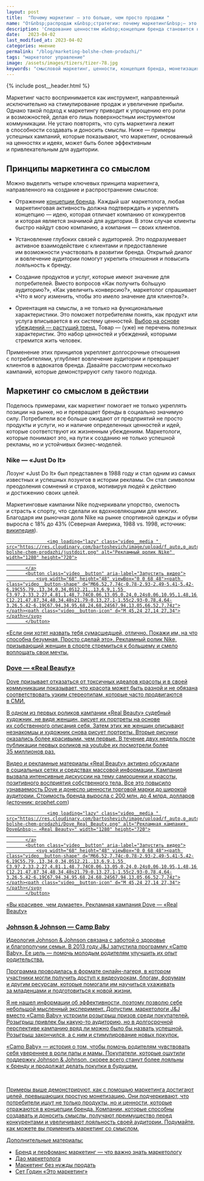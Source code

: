 ```yaml
---
layout: post
title:  "Почему маркетинг — это больше, чем просто продажи "
name: "От&nbsp;распродаж к&nbsp;стратегии: почему маркетинг&nbsp;— это больше, чем просто продажи"
description: 'Следование ценностям и&nbsp;концепции бренда становится ключевым фактором для привлечения и&nbsp;удержания потребителей, а&nbsp;также достижения целей, превышающих простую монетизацию.'
date:   2023-04-02
last_modified_at: 2023-04-02
categories: мнение
permalink: "/blog/marketing-bolshe-chem-prodazhi/"
tags: "маркетолог управление"
image: /assets/images/tizers/tizer-78.jpg
keywords: "смысловой маркетинг, ценности, концепция бренда, монетизация, потребители, продажи, стратегия"
---
```


{% include post__header.html %}

<p>Маркетинг часто воспринимается как инструмент, направленный исключительно на&nbsp;стимулирование продаж и&nbsp;увеличение прибыли. Однако такой подход к&nbsp;маркетингу приводит к&nbsp;упрощению его роли и&nbsp;возможностей, делая его лишь поверхностным инструментом коммуникации. Не&nbsp;устаю повторять, что суть маркетинга лежит в&nbsp;способности создавать и&nbsp;доносить смыслы. Ниже&nbsp;— примеры успешных кампаний, которые показывают, что маркетинг, основанный на&nbsp;ценностях и&nbsp;идеях, может быть более эффективным и&nbsp;привлекательным для аудитории.</p>

<section class="row-gap--m">
<h2 class="section__title h1 bold">Принципы маркетинга со&nbsp;смыслом</h2>
<p>Можно выделить четыре ключевых принципа маркетинга, направленного на&nbsp;создание и&nbsp;распространение смыслов: </p>
<ul class="list-li additive-spacing"> 
	<li> 
		<p>Отражение <a class="link" href="/uslugi/brand-conception/">концепции бренда</a>. Каждый шаг маркетолога, любая маркетинговая активность должна подтверждать и&nbsp;укреплять концепцию&nbsp;— идею, которая отличает компанию от&nbsp;конкурентов и&nbsp;которая является значимой для аудитории. В&nbsp;этом случае клиенты быстро найдут свою компанию, а&nbsp;компания&nbsp;— своих клиентов. </p>
 	</li>
	<li> 
		<p>Установление глубоких связей с&nbsp;аудиторией. Это подразумевает активное взаимодействие с&nbsp;клиентами и&nbsp;предоставление им&nbsp;возможности участвовать в&nbsp;развитии бренда. Открытый диалог и&nbsp;вовлечение аудитории помогут укрепить отношения и&nbsp;повысить лояльность к&nbsp;бренду.</p>
 	</li>
	<li> 
		<p>Создание продуктов и&nbsp;услуг, которые имеют значение для потребителей. Вместо вопросов «Как получить бо́льшую аудиторию?», «Как увеличить конверсию?», маркетолог спрашивает «Что я&nbsp;могу изменить, чтобы это имело значение для клиентов?».</p>
 	</li>
	<li> 
		<p>Ориентация на&nbsp;смыслы, а&nbsp;не&nbsp;только на&nbsp;функциональные характеристики. Это поможет потребителям понять, как продукт или услуга вписывается в&nbsp;их&nbsp;систему ценностей. <a class="link" href="/blog/kak-privlech-klientov/">Выбор на&nbsp;основе убеждений&nbsp;— растущий тренд.</a> Товар&nbsp;— (уже) не&nbsp;перечень полезных характеристик. Это набор ценностей и&nbsp;убеждений, которыми стремится жить человек. </p>
 	</li>
 </ul>

<p>Применение этих принципов укрепляет долгосрочные отношения с&nbsp;потребителями, углубляет вовлечение аудитории и&nbsp;превращает клиентов в&nbsp;адвокатов бренда. Давайте рассмотрим несколько кампаний, которые демонстрируют силу такого подхода.</p>
</section>

<section class="row-gap--m">
<h2 class="section__title h1 bold">Маркетинг со&nbsp;смыслом в&nbsp;действии</h2>
<p>Поделюсь примерами, как маркетинг помогает не&nbsp;только укреплять позиции на&nbsp;рынке, но&nbsp;и&nbsp;превращает бренды в&nbsp;социально значимую силу. Потребители все больше ожидают от&nbsp;предприятий не&nbsp;просто продукты и&nbsp;услуги, но&nbsp;и&nbsp;наличие определенных ценностей и&nbsp;идей, которые соответствуют их&nbsp;жизненным убеждениям. Маркетологи, которые понимают это, на&nbsp;пути к&nbsp;созданию не&nbsp;только успешной рекламы, но&nbsp;и&nbsp;устойчивых бизнес-моделей.</p>

<section class="row-gap--m">
<h3 class="h2 bold mt-m mb-m">Nike&nbsp;— «Just Do&nbsp;It» </h3>
<p>Лозунг «Just Do&nbsp;It» был представлен в&nbsp;1988 году и&nbsp;стал одним из&nbsp;самых известных и&nbsp;успешных лозунгов в&nbsp;истории рекламы. Он&nbsp;стал символом преодоления сомнений и&nbsp;страхов, мотивируя людей к&nbsp;действию и&nbsp;достижению своих целей. </p>

<p>Маркетинговые кампании Nike подчеркивали упорство, смелость и&nbsp;страсть к&nbsp;спорту, что сделали их&nbsp;вдохновляющими для многих. Благодаря им&nbsp;рыночная доля Nike на&nbsp;рынке спортивной одежды и&nbsp;обуви выросла с&nbsp;18% до&nbsp;43% (Северная Америка, 1988&nbsp;vs.&nbsp;1998, источник: <a class="link" href="https://en.wikipedia.org/wiki/Just_Do_It">википедия</a>). </p>

<div class="figure">
<div class="video">
		   <a class="video__link " href="https://youtu.be/zWfX5jeF6k4" target="_blank" rel="noopener nofollow noreferrer">
			   
				   
				   <img loading="lazy" class="video__media " src="https://res.cloudinary.com/bartoshevich/image/upload/f_auto,q_auto/v1680459884/site/marketing-bolshe-chem-prodazhi/justdoit.png" alt="Рекламный ролик Nike" width="1280" height="720">
			   
		   </a>
		   <button class="video__button" aria-label="Запустить видео">
			   <svg width="68" height="48" viewBox="0 0 68 48"><path class="video__button-shape" d="M66.52,7.74c-0.78-2.93-2.49-5.41-5.42-6.19C55.79,.13,34,0,34,0S12.21,.13,6.9,1.55 C3.97,2.33,2.27,4.81,1.48,7.74C0.06,13.05,0,24,0,24s0.06,10.95,1.48,16.26c0.78,2.93,2.49,5.41,5.42,6.19 C12.21,47.87,34,48,34,48s21.79-0.13,27.1-1.55c2.93-0.78,4.64-3.26,5.42-6.19C67.94,34.95,68,24,68,24S67.94,13.05,66.52,7.74z"></path><path class="video__button-icon" d="M 45,24 27,14 27,34"></path></svg>
		   </button>
   </div>
<div class="figcaption">
«Если они хотят назвать тебя сумасшедшей, отлично. Покажи&nbsp;им, на&nbsp;что способна безумная. Просто сделай это». Рекламный ролик Nike, призывающий женщин в&nbsp;спорте стремиться к&nbsp;большему и&nbsp;смело воплощать свои мечты.
</div>
</div>


</section>

<section class="row-gap--m">
<h3 class="h2 bold mt-m mb-m">Dove&nbsp;— «Real Beauty»</h3>

<p>Dove призывает отказаться от&nbsp;токсичных идеалов красоты и&nbsp;в&nbsp;своей коммуникации показывает, что красота может быть разной и&nbsp;не&nbsp;обязана соответствовать узким стереотипам, которые часто продвигаются в&nbsp;СМИ. </p>

<p>В&nbsp;одном из&nbsp;первых роликов кампании «Real Beauty» судебный художник, не&nbsp;видя женщин, рисует их&nbsp;портреты на&nbsp;основе их&nbsp;собственного описания себя. Затем этих&nbsp;же женщин описывают незнакомцы и&nbsp;художник снова рисует портреты. Вторые рисунки оказались более красивыми, чем первые. В&nbsp;течение двух недель после публикации первых роликов на&nbsp;youtube их&nbsp;посмотрели более 35&nbsp;миллионов раз. </p>

<p>Видео и&nbsp;рекламные материалы «Real Beauty» активно обсуждали в&nbsp;социальных сетях и&nbsp;средствах массовой информации. Кампания вызвала интенсивные дискуссии на тему самооценки и&nbsp;красоты, позитивного восприятия собственного тела. Все это повысило узнаваемость Dove и&nbsp;донесло ценности торговой марки до&nbsp;широкой аудитории. Стоимость бренда выросла с&nbsp;200&nbsp;млн.&nbsp;до&nbsp;4&nbsp;млрд. долларов (источник: <a class="link" href="https://prophet.com/2013/05/138-dove-the-most-impressive-brand-builder-in-the-last-15-years/">prophet.com</a>) </p>


<div class="figure">
<div class="video">
		   <a class="video__link " href="https://youtu.be/XpaOjMXyJGk" target="_blank" rel="noopener nofollow noreferrer">
			   
				   
				   <img loading="lazy" class="video__media " src="https://res.cloudinary.com/bartoshevich/image/upload/f_auto,q_auto/v1680460346/site/marketing-bolshe-chem-prodazhi/Dove_Real_Beauty.png" alt="Рекламная кампания Dove&nbsp;— «Real Beauty»" width="1280" height="720">
			   
		   </a>
		   <button class="video__button" aria-label="Запустить видео">
			   <svg width="68" height="48" viewBox="0 0 68 48"><path class="video__button-shape" d="M66.52,7.74c-0.78-2.93-2.49-5.41-5.42-6.19C55.79,.13,34,0,34,0S12.21,.13,6.9,1.55 C3.97,2.33,2.27,4.81,1.48,7.74C0.06,13.05,0,24,0,24s0.06,10.95,1.48,16.26c0.78,2.93,2.49,5.41,5.42,6.19 C12.21,47.87,34,48,34,48s21.79-0.13,27.1-1.55c2.93-0.78,4.64-3.26,5.42-6.19C67.94,34.95,68,24,68,24S67.94,13.05,66.52,7.74z"></path><path class="video__button-icon" d="M 45,24 27,14 27,34"></path></svg>
		   </button>
   </div>
<div class="figcaption">
«Вы&nbsp;красивее, чем думаете». Рекламная кампания Dove&nbsp;— «Real Beauty»
</div>
</div>

</section>

<section class="row-gap--m">
<h3 class="h2 bold mt-m mb-m">Johnson &amp;&nbsp;Johnson&nbsp;— Camp Baby</h3>
<p>Идеология Johnson &amp;&nbsp;Johnson связана с&nbsp;заботой о&nbsp;здоровье и&nbsp;благополучии семьи. В&nbsp;2013 году J&amp;J запустила программу «Camp Baby». Ее&nbsp;цель&nbsp;— помочь молодым родителям улучшить их&nbsp;опыт родительства.</p>
<p>Программа проводилась в&nbsp;формате онлайн-лагеря, в&nbsp;котором участники могли получить доступ к&nbsp;видеоурокам, блогам, форумам и&nbsp;другим ресурсам, которые помогали им&nbsp;научиться ухаживать за&nbsp;младенцами и&nbsp;подготовиться к&nbsp;новой жизни.</p>
<p>Я&nbsp;не&nbsp;нашел информации об&nbsp;эффективности, поэтому позволю себе небольшой мысленный эксперимент. Допустим, маркетологи J&amp;J вместо «Camp Baby» устроили розыгрыш призов среди покупателей. Розыгрыш привлек&nbsp;бы какую-то аудиторию, но&nbsp;в&nbsp;долгосрочной перспективе кампанию вряд&nbsp;ли можно было&nbsp;бы назвать успешной. Розыгрыш закончился, а&nbsp;с&nbsp;ним и&nbsp;стимулирование новых покупок. </p>
<p>&laquo;Camp Baby&raquo;&nbsp;&mdash; история о&nbsp;том, чтобы помочь родителям чувствовать себя увереннее в&nbsp;роли папы и&nbsp;мамы. Покупатели, которые ощутили поддержку <span class="noperenos">Johnson &amp;&nbsp;Johnson</span>, скорее всего станут более лояльны к&nbsp;бренду и&nbsp;продолжат делать покупки в&nbsp;будущем.</p>
</section>
</section>
<br>
<p>Примеры выше демонстрируют, как с&nbsp;помощью маркетинга достигают целей, превышающих простую монетизацию. Они подчеркивают, что потребители ищут не&nbsp;только продукты, но&nbsp;и&nbsp;ценности, которые отражаются в&nbsp;концепции бренда. Компании, которые способны создавать и&nbsp;доносить смыслы, получают преимущество перед конкурентами и&nbsp;увеличивают лояльность своей аудитории. Подумайте, как можете вы&nbsp;применить маркетинг со&nbsp;смыслом. </p>

<footer class="additive-spacing">
<p class="mb-m mt-m"> Дополнительные материалы:</p>
<ul class="addictive-spacing">
<li class="list-li">
  <a href="/blog/perfomance-and-brand-marketing/" class="link">Бренд и&nbsp;перфоманс маркетинг&nbsp;&mdash; что важно знать маркетологу</a>
</li>
<li class="list-li">
  <a href="/blog/put-marketologa/" class="link"> Дао маркетолога</a>
</li>
<li class="list-li">
  <a href="/blog/marketing-bez-nuzhdy-prodat/" class="link"> Маркетинг без нужды продать</a>
</li>
<li class="list-li">
  <a href="/blog/seth-godin/" class="link"> Сет Годин «Это маркетинг» </a>
</li>
</ul>
</footer>
